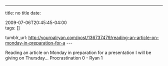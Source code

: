 ---
title: no title
date:

 2009-07-06T20:45:45-04:00  
tags:  []

tumblr_url:
http://yourpalryan.com/post/136737479/reading-an-article-on-monday-in-preparation-for-a
\-\--

Reading an article on Monday in preparation for a presentation I will be
giving on Thursday... Procrastination 0 - Ryan 1
